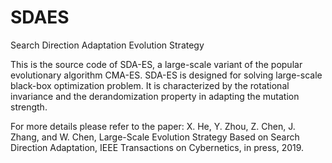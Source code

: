 # SDAES
Search Direction Adaptation Evolution Strategy

This is the source code of SDA-ES, a large-scale variant of the popular evolutionary algorithm CMA-ES.
SDA-ES is designed for solving large-scale black-box optimization problem. It is characterized by the rotational invariance and the derandomization property in adapting the mutation strength.

For more details please refer to the paper:
X. He, Y. Zhou, Z. Chen, J. Zhang, and W. Chen, Large-Scale Evolution Strategy Based on Search Direction Adaptation, IEEE Transactions on Cybernetics, in press, 2019.
